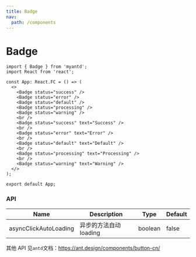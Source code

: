 ```yaml
---
title: Badge
nav:
  path: /components
---
```


# Badge

```tsx
import { Badge } from 'myantd';
import React from 'react';

const App: React.FC = () => (
  <>
    <Badge status="success" />
    <Badge status="error" />
    <Badge status="default" />
    <Badge status="processing" />
    <Badge status="warning" />
    <br />
    <Badge status="success" text="Success" />
    <br />
    <Badge status="error" text="Error" />
    <br />
    <Badge status="default" text="Default" />
    <br />
    <Badge status="processing" text="Processing" />
    <br />
    <Badge status="warning" text="Warning" />
  </>
);

export default App;
```

### API

| Name                  | Description            | Type    | Default |
| --------------------- | ---------------------- | ------- | ------- |
| asyncClickAutoLoading | 异步的方法自动 loading | boolean | false   |

其他 API 见`antd`文档：https://ant.design/components/button-cn/
